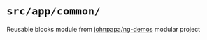 `src/app/common/`
=================

Reusable blocks module from [johnpapa/ng-demos](https://github.com/johnpapa/ng-demos/tree/master/modular/src/client/app/blocks) modular project